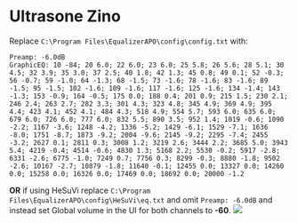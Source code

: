 # Ultrasone Zino
Replace `C:\Program Files\EqualizerAPO\config\config.txt` with:
```
Preamp: -6.0dB
GraphicEQ: 10 -84; 20 6.0; 22 6.0; 23 6.0; 25 5.8; 26 5.6; 28 5.1; 30 4.5; 32 3.9; 35 3.0; 37 2.5; 40 1.8; 42 1.3; 45 0.8; 49 0.1; 52 -0.3; 56 -0.7; 59 -1.0; 64 -1.3; 68 -1.5; 73 -1.6; 78 -1.6; 83 -1.6; 89 -1.5; 95 -1.5; 102 -1.6; 109 -1.6; 117 -1.6; 125 -1.6; 134 -1.4; 143 -1.3; 153 -0.9; 164 -0.5; 175 0.0; 188 0.4; 201 0.9; 215 1.5; 230 2.1; 246 2.4; 263 2.7; 282 3.3; 301 4.3; 323 4.8; 345 4.9; 369 4.9; 395 4.4; 423 4.1; 452 4.1; 484 4.3; 518 4.9; 554 5.7; 593 6.0; 635 6.0; 679 6.0; 726 6.0; 777 6.0; 832 5.5; 890 3.5; 952 1.4; 1019 -0.6; 1090 -2.2; 1167 -3.6; 1248 -4.2; 1336 -5.2; 1429 -6.1; 1529 -7.1; 1636 -8.0; 1751 -8.7; 1873 -9.2; 2004 -9.6; 2145 -9.2; 2295 -7.4; 2455 -3.2; 2627 0.1; 2811 0.3; 3008 1.2; 3219 2.6; 3444 2.2; 3685 5.0; 3943 5.4; 4219 -0.4; 4514 -0.6; 4830 1.3; 5168 2.2; 5530 -0.2; 5917 -2.8; 6331 -2.6; 6775 -1.0; 7249 0.7; 7756 0.3; 8299 -0.3; 8880 -1.8; 9502 -2.6; 10167 -2.7; 10879 -1.8; 11640 -0.1; 12455 0.0; 13327 0.0; 14260 0.0; 15258 0.0; 16326 0.0; 17469 0.0; 18692 0.0; 20000 -1.2
```
**OR** if using HeSuVi replace `C:\Program Files\EqualizerAPO\config\HeSuVi\eq.txt` and omit `Preamp: -6.0dB` and instead set Global volume in the UI for both channels to **-60**.
![](https://raw.githubusercontent.com/jaakkopasanen/AutoEq/master/results/SBAF-Serious/innerfidelity/onear/Ultrasone%20Zino/Ultrasone%20Zino.png)